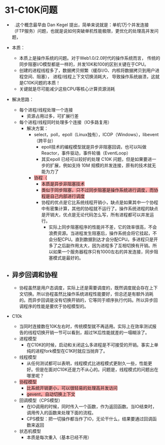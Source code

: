 # 31-C10K问题

*   .这个概念最早由 Dan Kegel 提出，简单来说就是：单机1万个并发连接（FTP服务）问题，也就是说如何突破单机性能极限，更优化的处理高并发问题，

* 本质：
    * 本质上是操作系统的问题。对于Web1.0/2.0时代的操作系统而言， 传统的同步阻塞I/O模型都是一样的，并发10K和100的区别关键在于CPU。
    * 创建的进程线程多了，数据拷贝频繁（缓存I/O、内核将数据拷贝到用户进程空间、阻塞）， 进程/线程上下文切换消耗大， 导致操作系统崩溃，这就是C10K问题的本质！
    * 关键就是尽可能减少这些CPU等核心计算资源消耗
* 解决思路：
    * 每个进程/线程处理一个连接
        * 资源占用过多，可扩展行差
    * 每个进程/线程同时处理多个连接（IO多路复用）
        * 解决方案：
            * select，poll，epoll（Linux独有），ICOP（Windows），libevent（跨平台）
                * epoll技术的编程模型就是异步非阻塞回调，也可以叫做Reactor，事件驱动，事件轮循（EventLoop）
                * 其实epoll 已经可以较好的处理 C10K 问题，但是如果要进一步的扩展，例如支持 10M 规模的并发连接，原有的技术就无能为力了
            * <span style="background-color: #ffaaaa">协程（</span>
                * <span style="background-color: #ffaaaa">本质是异步非阻塞技术</span>
                * <span style="background-color: #ffaaaa">类似于同步阻塞，只不过同步阻塞是操作系统进行调度，而协程是自己内部进行调度</span>
                * 协程的优点是它比系统线程开销小，缺点是如果其中一个协程中有密集计算，其他的协程就不运行了。操作系统进程的缺点是开销大，优点是无论代码怎么写，所有进程都可以并发运行。
                    * 实际上同步阻塞程序的性能并不差，它的效率很高，不会浪费资源。当进程发生阻塞后，操作系统会将它挂起，不会分配CPU。直到数据到达才会分配CPU。多进程只是开多了之后副作用太大，因为进程多了互相切换有开销。所以如果一个服务器程序只有1000左右的并发连接，同步阻塞模式是最好的。
* ## 异步回调和协程
    * 协程虽然是用户态调度，实际上还是需要调度的，既然调度就会存在上下文切换。所以协程虽然比操作系统进程性能要好，但总还是有额外消耗的。而异步回调是没有切换开销的，它等同于顺序执行代码。所以异步回调程序的性能是要优于协程模型的。

* C10k
    * 当同时连接数在10K左右时，传统模型就不再适用。实际上在效率测试报告的线程切换开销一节可以看到，超过1K后性能就差的一塌糊涂了。
    * 进程模型
        * 在C10K的时候，启动和关闭这么多进程是不可接受的开销。事实上单纯的进程fork模型在C1K时就应当抛弃了。
    * 线程模型
        * 从任何测试都可以表明，线程模式比进程模式更耐久一些，性能更好。但是在面对C10K还是力不从心的。问题是，线程模式的问题出在哪里呢？
    * <span style="background-color: #ffaaaa">协程模型</span>
        * <span style="background-color: #ffaaaa">比系统开销更小，可以很轻易的处理高并发访问</span>
        * <span style="background-color: #ffaaaa">gevent，自动切换上下文</span>
    * 回调模型（CPS模型）
        * 在IO调用的时候，同时传入一个函数，作为返回函数。当IO结束时，调用传入的函数来处理下面的流程。
        * CPS模型：把一切操作都当作了IO，无论干什么，结果要通过回调函数来返回
    * 状态机模型
        * 本质是每次重入（基本已经不用）

